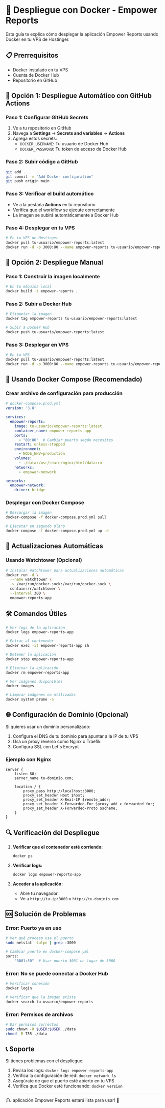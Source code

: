 # 🐳 Despliegue con Docker - Empower Reports

Esta guía te explica cómo desplegar la aplicación Empower Reports usando Docker en tu VPS de Hostinger.

## 📋 Prerrequisitos

- Docker instalado en tu VPS
- Cuenta de Docker Hub
- Repositorio en GitHub

## 🚀 Opción 1: Despliegue Automático con GitHub Actions

### Paso 1: Configurar GitHub Secrets

1. Ve a tu repositorio en GitHub
2. Navega a **Settings** → **Secrets and variables** → **Actions**
3. Agrega estos secrets:
   - `DOCKER_USERNAME`: Tu usuario de Docker Hub
   - `DOCKER_PASSWORD`: Tu token de acceso de Docker Hub

### Paso 2: Subir código a GitHub

```bash
git add .
git commit -m "Add Docker configuration"
git push origin main
```

### Paso 3: Verificar el build automático

- Ve a la pestaña **Actions** en tu repositorio
- Verifica que el workflow se ejecute correctamente
- La imagen se subirá automáticamente a Docker Hub

### Paso 4: Desplegar en tu VPS

```bash
# En tu VPS de Hostinger
docker pull tu-usuario/empower-reports:latest
docker run -d -p 3000:80 --name empower-reports tu-usuario/empower-reports:latest
```

## 🔧 Opción 2: Despliegue Manual

### Paso 1: Construir la imagen localmente

```bash
# En tu máquina local
docker build -t empower-reports .
```

### Paso 2: Subir a Docker Hub

```bash
# Etiquetar la imagen
docker tag empower-reports tu-usuario/empower-reports:latest

# Subir a Docker Hub
docker push tu-usuario/empower-reports:latest
```

### Paso 3: Desplegar en VPS

```bash
# En tu VPS
docker pull tu-usuario/empower-reports:latest
docker run -d -p 3000:80 --name empower-reports tu-usuario/empower-reports:latest
```

## 🐙 Usando Docker Compose (Recomendado)

### Crear archivo de configuración para producción

```yaml
# docker-compose.prod.yml
version: '3.8'

services:
  empower-reports:
    image: tu-usuario/empower-reports:latest
    container_name: empower-reports-app
    ports:
      - "80:80"  # Cambiar puerto según necesites
    restart: unless-stopped
    environment:
      - NODE_ENV=production
    volumes:
      - ./data:/usr/share/nginx/html/data:ro
    networks:
      - empower-network

networks:
  empower-network:
    driver: bridge
```

### Desplegar con Docker Compose

```bash
# Descargar la imagen
docker-compose -f docker-compose.prod.yml pull

# Ejecutar en segundo plano
docker-compose -f docker-compose.prod.yml up -d
```

## 🔄 Actualizaciones Automáticas

### Usando Watchtower (Opcional)

```bash
# Instalar Watchtower para actualizaciones automáticas
docker run -d \
  --name watchtower \
  -v /var/run/docker.sock:/var/run/docker.sock \
  containrrr/watchtower \
  --interval 300 \
  empower-reports-app
```

## 🛠️ Comandos Útiles

```bash
# Ver logs de la aplicación
docker logs empower-reports-app

# Entrar al contenedor
docker exec -it empower-reports-app sh

# Detener la aplicación
docker stop empower-reports-app

# Eliminar la aplicación
docker rm empower-reports-app

# Ver imágenes disponibles
docker images

# Limpiar imágenes no utilizadas
docker system prune -a
```

## 🌐 Configuración de Dominio (Opcional)

Si quieres usar un dominio personalizado:

1. Configura el DNS de tu dominio para apuntar a la IP de tu VPS
2. Usa un proxy reverso como Nginx o Traefik
3. Configura SSL con Let's Encrypt

### Ejemplo con Nginx

```nginx
server {
    listen 80;
    server_name tu-dominio.com;
    
    location / {
        proxy_pass http://localhost:3000;
        proxy_set_header Host $host;
        proxy_set_header X-Real-IP $remote_addr;
        proxy_set_header X-Forwarded-For $proxy_add_x_forwarded_for;
        proxy_set_header X-Forwarded-Proto $scheme;
    }
}
```

## 🔍 Verificación del Despliegue

1. **Verificar que el contenedor esté corriendo:**
   ```bash
   docker ps
   ```

2. **Verificar logs:**
   ```bash
   docker logs empower-reports-app
   ```

3. **Acceder a la aplicación:**
   - Abre tu navegador
   - Ve a `http://tu-ip:3000` o `http://tu-dominio.com`

## 🆘 Solución de Problemas

### Error: Puerto ya en uso
```bash
# Ver qué proceso usa el puerto
sudo netstat -tulpn | grep :3000

# Cambiar puerto en docker-compose.yml
ports:
  - "3001:80"  # Usar puerto 3001 en lugar de 3000
```

### Error: No se puede conectar a Docker Hub
```bash
# Verificar conexión
docker login

# Verificar que la imagen existe
docker search tu-usuario/empower-reports
```

### Error: Permisos de archivos
```bash
# Dar permisos correctos
sudo chown -R $USER:$USER ./data
chmod -R 755 ./data
```

## 📞 Soporte

Si tienes problemas con el despliegue:

1. Revisa los logs: `docker logs empower-reports-app`
2. Verifica la configuración de red: `docker network ls`
3. Asegúrate de que el puerto esté abierto en tu VPS
4. Verifica que Docker esté funcionando: `docker version`

---

¡Tu aplicación Empower Reports estará lista para usar! 🎉
